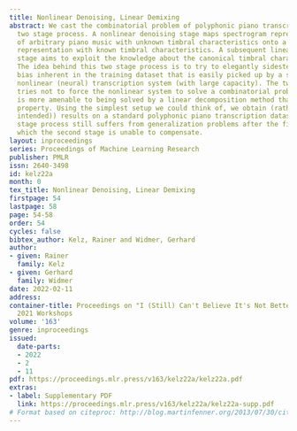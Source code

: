 ```yaml
---
title: Nonlinear Denoising, Linear Demixing
abstract: We cast the combinatorial problem of polyphonic piano transcription as a
  two stage process. A nonlinear denoising stage maps spectrogram representations
  of arbitrary piano music with unknown timbral characteristics onto a canonical spectrogram
  representation with known timbral characteristics. A subsequent linear demixing
  stage aims to exploit the knowledge about the canonical timbral characteristics.
  The idea behind this two stage process is to try to elegantly sidestep any musical
  bias inherent in the training dataset that is easily picked up by a single stage,
  nonlinear (neural) transcription system (with large capacity). The two stage process
  tries not to force the nonlinear system to solve a combinatorial problem, which
  is more amenable to being solved by a linear decomposition method that has the superposition
  property. Using the simplest setup we could think of, we obtain (rather mixed (pun
  intended)) results on a standard polyphonic piano transcription dataset - the two
  stage process still suffers from generalization problems after the first stage,
  which the second stage is unable to compensate.
layout: inproceedings
series: Proceedings of Machine Learning Research
publisher: PMLR
issn: 2640-3498
id: kelz22a
month: 0
tex_title: Nonlinear Denoising, Linear Demixing
firstpage: 54
lastpage: 58
page: 54-58
order: 54
cycles: false
bibtex_author: Kelz, Rainer and Widmer, Gerhard
author:
- given: Rainer
  family: Kelz
- given: Gerhard
  family: Widmer
date: 2022-02-11
address:
container-title: Proceedings on "I (Still) Can't Believe It's Not Better!" at NeurIPS
  2021 Workshops
volume: '163'
genre: inproceedings
issued:
  date-parts:
  - 2022
  - 2
  - 11
pdf: https://proceedings.mlr.press/v163/kelz22a/kelz22a.pdf
extras:
- label: Supplementary PDF
  link: https://proceedings.mlr.press/v163/kelz22a/kelz22a-supp.pdf
# Format based on citeproc: http://blog.martinfenner.org/2013/07/30/citeproc-yaml-for-bibliographies/
---
```

